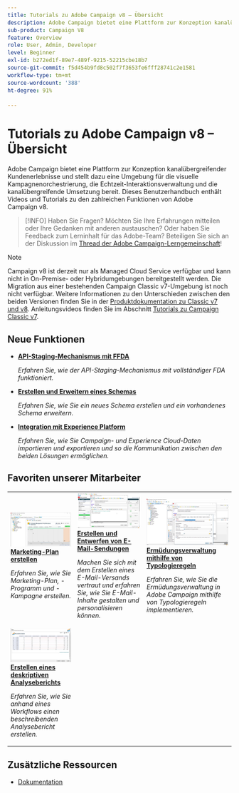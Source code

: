 ```yaml
---
title: Tutorials zu Adobe Campaign v8 – Übersicht
description: Adobe Campaign bietet eine Plattform zur Konzeption kanalübergreifender Kundenerlebnisse und stellt dazu eine Umgebung für die visuelle Kampagnenorchestrierung, die Echtzeit-Interaktionsverwaltung und die kanalübergreifende Umsetzung bereit. Dieses Benutzerhandbuch enthält Videos und Tutorials zu den zahlreichen Funktionen von Adobe Campaign Standard.
sub-product: Campaign V8
feature: Overview
role: User, Admin, Developer
level: Beginner
exl-id: b272ed1f-89e7-489f-9215-52215cbe18b7
source-git-commit: f5d454b9fd8c502f7f3653fe6fff28741c2e1581
workflow-type: tm+mt
source-wordcount: '388'
ht-degree: 91%

---
```


# Tutorials zu Adobe Campaign v8 – Übersicht

Adobe Campaign bietet eine Plattform zur Konzeption kanalübergreifender Kundenerlebnisse und stellt dazu eine Umgebung für die visuelle Kampagnenorchestrierung, die Echtzeit-Interaktionsverwaltung und die kanalübergreifende Umsetzung bereit. Dieses Benutzerhandbuch enthält Videos und Tutorials zu den zahlreichen Funktionen von Adobe Campaign v8.

>[!INFO]
> Haben Sie Fragen? Möchten Sie Ihre Erfahrungen mitteilen oder Ihre Gedanken mit anderen austauschen? Oder haben Sie Feedback zum Lerninhalt für das Adobe-Team? Beteiligen Sie sich an der Diskussion im [Thread der Adobe Campaign-Lerngemeinschaft](https://experienceleaguecommunities.adobe.com/t5/adobe-campaign-classic/join-the-discussion-on-adobe-campaign-learning/td-p/419096?profile.language=de)!

>[!NOTE]
> Campaign v8 ist derzeit nur als Managed Cloud Service verfügbar und kann nicht in On-Premise- oder Hybridumgebungen bereitgestellt werden. Die Migration aus einer bestehenden Campaign Classic v7-Umgebung ist noch nicht verfügbar.
>Weitere Informationen zu den Unterschieden zwischen den beiden Versionen finden Sie in der [Produktdokumentation zu Classic v7 und v8](https://experienceleague.adobe.com/docs/campaign/campaign-v8/start/capability-matrix.html?lang=de). Anleitungsvideos finden Sie im Abschnitt [Tutorials zu Campaign Classic v7](https://experienceleague.adobe.com/docs/campaign-classic-learn/tutorials/overview.html?lang=de).

## Neue Funktionen

* **[API-Staging-Mechanismus mit FFDA](/help/data-management/api-staging-mechanism.md)**

   *Erfahren Sie, wie der API-Staging-Mechanismus mit vollständiger FDA funktioniert.*

* **[Erstellen und Erweitern eines Schemas](/help/data-management/create-and-extend-a-schema.md)**

   *Erfahren Sie, wie Sie ein neues Schema erstellen und ein vorhandenes Schema erweitern.*

* **[Integration mit Experience Platform](https://experienceleague.adobe.com/docs/campaign-learn/integrate-with-experience-platform/overview.html?lang=de)**

   *Erfahren Sie, wie Sie Campaign- und Experience Cloud-Daten importieren und exportieren und so die Kommunikation zwischen den beiden Lösungen ermöglichen.*


## Favoriten unserer Mitarbeiter

<table>
<tr>
  <td>
    <a href="/help/get-started/create-a-marketing-plan-programs-and-campaigns.md">
      <img alt="Marketing-Plan, -Programm und -Kampagnen erstellen (Video)" src="./assets/333810.jpg"/>
    </a>
    <div>
      <a href="/help/get-started/create-a-marketing-plan-programs-and-campaigns.md">
    <strong>Marketing-Plan erstellen</strong>
    </a>
    </div>
    <p>
    <em>Erfahren Sie, wie Sie Marketing-Plan, -Programm und -Kampagne erstellen.</em>
    <p>
  </td>
   <td>
    <a href="./content-creation/create-and-design-email-deliveries.md">
      <img alt="Erstellen und Entwerfen von E-Mail-Sendungen (Video)" src="./assets/333476.jpg" />
    </a>
    <div>
      <a href="./content-creation/create-and-design-email-deliveries.md">
    <strong>Erstellen und Entwerfen von E-Mail-Sendungen</strong>
    </a>
    </div> 
    <p>
    <em>Machen Sie sich mit dem Erstellen eines E-Mail-Versands vertraut und erfahren Sie, wie Sie E-Mail-Inhalte gestalten und personalisieren können.
</em>
    <p>
  </td>
  <td>
    <a href="./send-messages/fatigue-management/typology-rules-for-fatigue-management.md">
      <img alt="Ermüdungsverwaltung mithilfe von Typologieregeln (Video)" src="./assets/333787.jpg" />
    </a>
    <div>
      <a href="./send-messages/fatigue-management/typology-rules-for-fatigue-management.md">
    <strong>Ermüdungsverwaltung mithilfe von Typologieregeln</strong>
    </a>
    </div>
    <p>
    <em>Erfahren Sie, wie Sie die Ermüdungsverwaltung in Adobe Campaign mithilfe von Typologieregeln implementieren. </em>
    <p>
  </td>
</tr>
<tr>
</td>
  <td>
    <a href="./reporting/generate-a-descriptive-analysis-report.md">
      <img alt="Erstellen eines deskriptiven Analyseberichts" src="./assets/333994.jpg" />
    </a>
    <div>
      <a href="./reporting/generate-a-descriptive-analysis-report.md">
    <strong>Erstellen eines deskriptiven Analyseberichts</strong>
    </a>
    </div>
    <p>
    <em>Erfahren Sie, wie Sie anhand eines Workflows einen beschreibenden Analysebericht erstellen.</em>
    <p>
  </td>

</table>

## Zusätzliche Ressourcen

* [Dokumentation](https://experienceleague.adobe.com/docs/campaign-v8.html?lang=de)
